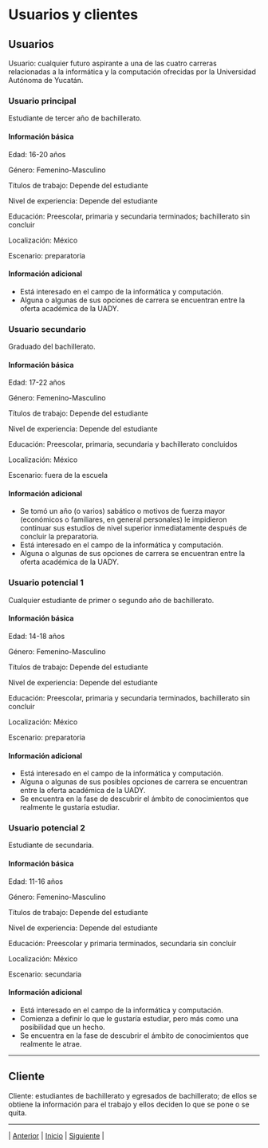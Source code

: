 # Usuarios y clientes

## Usuarios

Usuario: cualquier futuro aspirante a una de las cuatro carreras relacionadas a la informática y la computación ofrecidas por la Universidad Autónoma de Yucatán.  

### Usuario principal

Estudiante de tercer año de bachillerato. 

#### Información básica

Edad: 16-20 años 

Género: Femenino-Masculino 

Títulos de trabajo: Depende del estudiante 

Nivel de experiencia: Depende del estudiante 

Educación: Preescolar, primaria y secundaria terminados; bachillerato sin concluir 

Localización: México 

Escenario: preparatoria

#### Información adicional

- Está interesado en el campo de la informática y computación.
- Alguna o algunas de sus opciones de carrera se encuentran entre la oferta académica de la UADY.

### Usuario secundario

Graduado del bachillerato.  

#### Información básica

Edad: 17-22 años

Género: Femenino-Masculino

Títulos de trabajo: Depende del estudiante

Nivel de experiencia: Depende del estudiante

Educación: Preescolar, primaria, secundaria y bachillerato concluidos

Localización: México

Escenario: fuera de la escuela

#### Información adicional

- Se tomó un año (o varios) sabático o motivos de fuerza mayor (económicos o familiares, en general personales) le impidieron continuar sus estudios de nivel superior inmediatamente después de concluir la preparatoria.
- Está interesado en el campo de la informática y computación.
- Alguna o algunas de sus opciones de carrera se encuentran entre la oferta académica de la UADY.

### Usuario potencial 1

Cualquier estudiante de primer o segundo año de bachillerato.  

#### Información básica

Edad: 14-18 años

Género: Femenino-Masculino

Títulos de trabajo: Depende del estudiante

Nivel de experiencia: Depende del estudiante

Educación: Preescolar, primaria y secundaria terminados, bachillerato sin concluir

Localización: México

Escenario: preparatoria

#### Información adicional

- Está interesado en el campo de la informática y computación.
- Alguna o algunas de sus posibles opciones de carrera se encuentran entre la oferta académica de la UADY.
- Se encuentra en la fase de descubrir el ámbito de conocimientos que realmente le gustaría estudiar.

### Usuario potencial 2

Estudiante de secundaria.  

#### Información básica

Edad: 11-16 años

Género: Femenino-Masculino

Títulos de trabajo: Depende del estudiante

Nivel de experiencia: Depende del estudiante

Educación: Preescolar y primaria terminados, secundaria sin concluir

Localización: México

Escenario: secundaria

#### Información adicional

-	Está interesado en el campo de la informática y computación.
-	Comienza a definir lo que le gustaría estudiar, pero más como una posibilidad que un hecho.
-	Se encuentra en la fase de descubrir el ámbito de conocimientos que realmente le atrae.

------------------------------

## Cliente

Cliente: estudiantes de bachillerato y egresados de bachillerato; de ellos se obtiene la información para el trabajo y ellos deciden lo que se pone o se quita. 

***
| [Anterior](https://github.com/Geovanna-med/Enterate/blob/main/Documentos/Objetivos.md "Anterior") 
| [Inicio](https://github.com/Geovanna-med/Enterate "Inicio") 
| [Siguiente](https://github.com/Geovanna-med/Enterate/blob/main/Documentos/Requerimientos.md "Siguiente") |
